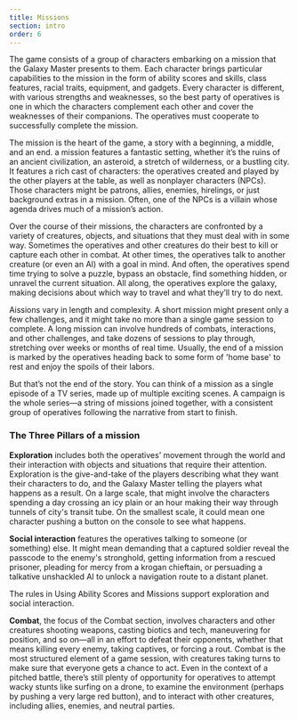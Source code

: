 ```yaml
---
title: Missions
section: intro
order: 6
---
```

The game consists of a group of characters embarking on a mission that the Galaxy Master presents to them. Each
character brings particular capabilities to the mission in the form of ability scores and skills, class features,
racial traits, equipment, and gadgets. Every character is different, with various strengths and weaknesses, so the best
party of operatives is one in which the characters complement each other and cover the weaknesses of their companions.
The operatives must cooperate to successfully complete the mission.

The mission is the heart of the game, a story with a beginning, a middle, and an end. a mission features a fantastic
setting, whether it’s the ruins of an ancient civilization, an asteroid, a stretch of wilderness, or a bustling city. It
features a rich cast of characters: the operatives created and played by the other players at the table, as well as
nonplayer characters (NPCs). Those characters might be patrons, allies, enemies, hirelings, or just background extras
in a mission. Often, one of the NPCs is a villain whose agenda drives much of a mission’s action.

Over the course of their missions, the characters are confronted by a variety of creatures, objects, and situations
that they must deal with in some way. Sometimes the operatives and other creatures do their best to kill or capture
each other in combat. At other times, the operatives talk to another creature (or even an AI) with a goal in mind. And
often, the operatives spend time trying to solve a puzzle, bypass an obstacle, find something hidden, or unravel the
current situation. All along, the operatives explore the galaxy, making decisions about which way to travel and what
they’ll try to do next.

Aissions vary in length and complexity. A short mission might present only a few challenges, and it might take no
more than a single game session to complete. A long mission can involve hundreds of combats, interactions, and other
challenges, and take dozens of sessions to play through, stretching over weeks or months of real time. Usually, the end
of a mission is marked by the operatives heading back to some form of 'home base' to rest and enjoy the spoils of
their labors.

But that’s not the end of the story. You can think of a mission as a single episode of a TV series, made up of
multiple exciting scenes. A campaign is the whole series—a string of missions joined together, with a consistent group
of operatives following the narrative from start to finish.

### The Three Pillars of a mission

__Exploration__ includes both the operatives’ movement through the world and their interaction with objects and situations
that require their attention. Exploration is the give-and-take of the players describing what they want their characters
to do, and the Galaxy Master telling the players what happens as a result. On a large scale, that might involve the
characters spending a day crossing an icy plain or an hour making their way through tunnels of city's transit tube. On
the smallest scale, it could mean one character pushing a button on the console to see what happens.

__Social interaction__ features the operatives talking to someone (or something) else. It might mean demanding that a
captured soldier reveal the passcode to the enemy's stronghold, getting information from a rescued prisoner, pleading for
mercy from a krogan chieftain, or persuading a talkative unshackled AI to unlock a navigation route to a distant planet.

The rules in <nuxt-link to="/phb/rules/using-ability-scores">Using Ability Scores</nuxt-link> and
<nuxt-link to="/phb/rules/missions">Missions</nuxt-link> support exploration
and social interaction.

__Combat__, the focus of the <nuxt-link to="/phb/rules/combat">Combat</nuxt-link> section, involves characters and other creatures
shooting weapons, casting biotics and tech, maneuvering for position, and so on—all in an effort to defeat their opponents,
whether that means killing every enemy, taking captives, or forcing a rout. Combat is the most structured element of a
game session, with creatures taking turns to make sure that everyone gets a chance to act. Even in the context of a
pitched battle, there’s still plenty of opportunity for operatives to attempt wacky stunts like surfing on a drone,
to examine the environment (perhaps by pushing a very large red button), and to interact with other creatures,
including allies, enemies, and neutral parties.

<source-reference pages="4-5" source="basic"></source-reference>
